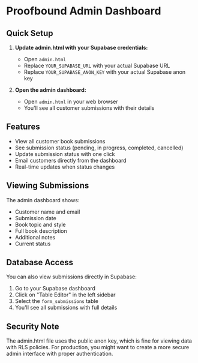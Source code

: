 # Proofbound Admin Dashboard

## Quick Setup

1. **Update admin.html with your Supabase credentials:**
   - Open `admin.html`
   - Replace `YOUR_SUPABASE_URL` with your actual Supabase URL
   - Replace `YOUR_SUPABASE_ANON_KEY` with your actual Supabase anon key

2. **Open the admin dashboard:**
   - Open `admin.html` in your web browser
   - You'll see all customer submissions with their details

## Features

- View all customer book submissions
- See submission status (pending, in progress, completed, cancelled)
- Update submission status with one click
- Email customers directly from the dashboard
- Real-time updates when status changes

## Viewing Submissions

The admin dashboard shows:
- Customer name and email
- Submission date
- Book topic and style
- Full book description
- Additional notes
- Current status

## Database Access

You can also view submissions directly in Supabase:

1. Go to your Supabase dashboard
2. Click on "Table Editor" in the left sidebar
3. Select the `form_submissions` table
4. You'll see all submissions with full details

## Security Note

The admin.html file uses the public anon key, which is fine for viewing data with RLS policies. For production, you might want to create a more secure admin interface with proper authentication.